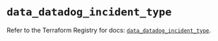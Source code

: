 # `data_datadog_incident_type`

Refer to the Terraform Registry for docs: [`data_datadog_incident_type`](https://registry.terraform.io/providers/datadog/datadog/3.78.0/docs/data-sources/incident_type).
